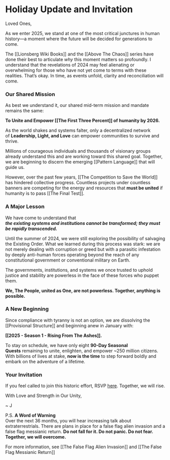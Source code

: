 # Holiday Update and Invitation

Loved Ones, 

As we enter 2025, we stand at one of the most critical junctures in human history—a moment where the future will be decided for generations to come.

The [[Lionsberg Wiki Books]] and the [[Above The Chaos]] series have done their best to articulate _why_ this moment matters so profoundly. I understand that the revelations of 2024 may feel alienating or overwhelming for those who have not yet come to terms with these realities. That’s okay. In time, as events unfold, clarity and reconciliation will come.
### Our Shared Mission

As best we understand it, our shared mid-term mission and mandate remains the same:

**To Unite and Empower [[The First Three Percent]] of humanity by 2026.**

As the world shakes and systems falter, only a decentralized network of **Leadership, Light, and Love** can empower communities to survive and thrive.

Millions of courageous individuals and thousands of visionary groups already understand this and are working toward this shared goal. Together, we are beginning to discern the emerging [[Pattern Language]] that will guide us. 

However, over the past few years, [[The Competition to Save the World]] has hindered collective progress. Countless projects under countless banners are competing for the energy and resources that **must be united** if humanity is to pass [[The Final Test]].

### A Major Lesson

We have come to understand that  
_**the existing systems and institutions cannot be transformed; they must be rapidly transcended.**_

Until the summer of 2024, we were still exploring the possibility of salvaging the Existing Order. What we learned during this process was stark: we are not merely dealing with corruption or greed but with a parasitic infestation by deeply anti-human forces operating beyond the reach of any constitutional government or conventional military on Earth.

The governments, institutions, and systems we once trusted to uphold justice and stability are powerless in the face of these forces who puppet them.

**We, The People, united as One, are not powerless. Together, anything is possible.**

### A New Beginning

Since compliance with tyranny is not an option, we are dissolving the [[Provisional Structure]] and beginning anew in January with:

**[[2025 - Season 1 - Rising From The Ashes]].**

To stay on schedule, we have only eight **90-Day Seasonal Quests** remaining to unite, enlighten, and empower ~250 million citizens. With billions of lives at stake, **now is the time** to step forward boldly and embark on the adventure of a lifetime.

### Your Invitation

If you feel called to join this historic effort, RSVP [here](#). Together, we will rise.

With Love and Strength in Our Unity,  

~ J

P.S. **A Word of Warning**  
Over the next 36 months, you will hear increasing talk about extraterrestrials. There are plans in place for a false flag alien invasion and a false flag messianic return. **Do not fall for it. Do not panic. Do not fear. Together, we will overcome.**

For more information, see [[The False Flag Alien Invasion]] and [[The False Flag Messianic Return]] 